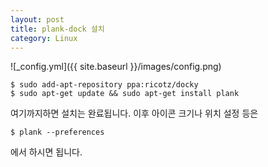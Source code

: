 ```yaml
---
layout: post
title: plank-dock 설치
category: Linux
---
```

![_config.yml]({{ site.baseurl }}/images/config.png)
```
$ sudo add-apt-repository ppa:ricotz/docky
$ sudo apt-get update && sudo apt-get install plank
```
여기까지하면 설치는 완료됩니다. 이후 아이콘 크기나 위치 설정 등은
```
$ plank --preferences
```
에서 하시면 됩니다.
